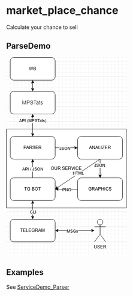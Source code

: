 # market_place_chance
 Calculate your chance to sell

  ## ParseDemo
 ![market_place_chance](/images/ServiceArchitecture.drawio.png)

 ## Examples

 See [ServiceDemo_Parser](ServiceDemo_Parser.ipynb)
